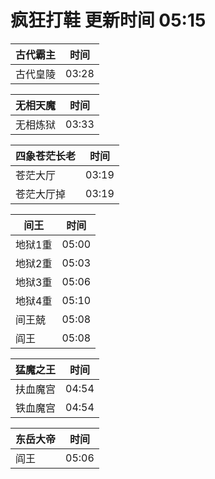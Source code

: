 # 疯狂打鞋 更新时间 05:15

| 古代霸主   | 时间    |
|--------|-------|
| 古代皇陵 | 03:28 |

| 无相天魔   | 时间    |
|--------|-------|
| 无相炼狱 | 03:33 |

| 四象苍茫长老   | 时间    |
|--------|-------|
| 苍茫大厅 | 03:19 |
| 苍茫大厅掉 | 03:19 |

| 间王   | 时间    |
|--------|-------|
| 地狱1重 | 05:00 |
| 地狱2重 | 05:03 |
| 地狱3重 | 05:06 |
| 地狱4重 | 05:10 |
| 间王兢 | 05:08 |
| 阎王 | 05:08 |

| 猛魔之王   | 时间    |
|--------|-------|
| 扶血魔宫 | 04:54 |
| 铁血魔宫 | 04:54 |

| 东岳大帝   | 时间    |
|--------|-------|
| 阎王 | 05:06 |